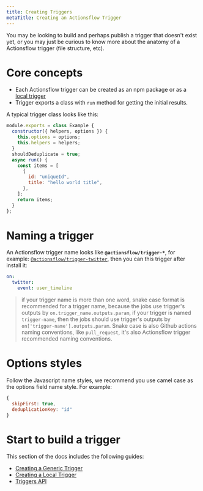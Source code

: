 ```yaml
---
title: Creating Triggers
metaTitle: Creating an Actionsflow Trigger
---
```


You may be looking to build and perhaps publish a trigger that doesn't exist yet, or you may just be curious to know more about the anatomy of a Actionsflow trigger (file structure, etc).

# Core concepts

- Each Actionsflow trigger can be created as an npm package or as a [local trigger](/docs/creating-triggers/creating-a-local-trigger.md)
- Trigger exports a class with `run` method for getting the initial results.

A typical trigger class looks like this:

```javascript
module.exports = class Example {
  constructor({ helpers, options }) {
    this.options = options;
    this.helpers = helpers;
  }
  shouldDeduplicate = true;
  async run() {
    const items = [
      {
        id: "uniqueId",
        title: "hello world title",
      },
    ];
    return items;
  }
};
```

# Naming a trigger

An Actionsflow trigger name looks like **`@actionsflow/trigger-*`**, for example: [`@actionsflow/trigger-twitter`](https://github.com/actionsflow/actionsflow/tree/master/packages/actionsflow-trigger-twitter), then you can this trigger after install it:

```yaml
on:
  twitter:
    event: user_timeline
```

> if your trigger name is more than one word, snake case format is recommended for a trigger name, because the jobs use trigger's outputs by `on.trigger_name.outputs.param`, if your trigger is named `trigger-name`, then the jobs should use trigger's outputs by `on['trigger-name'].outputs.param`. Snake case is also Github actions naming conventions, like `pull_request`, it's also Actionsflow trigger recommended naming conventions.

# Options styles

Follow the Javascript name styles, we recommend you use camel case as the options field name style. For example:

```javascript
{
  skipFirst: true,
  deduplicationKey: "id"
}
```

# Start to build a trigger

This section of the docs includes the following guides:

- [Creating a Generic Trigger](/docs/creating-triggers/creating-a-generic-trigger.md)
- [Creating a Local Trigger](/docs/creating-triggers/creating-a-local-trigger.md)
- [Triggers API](/docs/reference/0-trigger-api.md)
